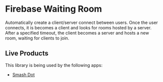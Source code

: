 # Firebase Waiting Room
Automatically create a client/server connect between users.  Once the user connects, it is becomes a client and looks for rooms hosted by a server.  After a specified timeout, the client becomes a server and hosts a new room, waiting for clients to join.

## Live Products
This library is being used by the following apps:
- [Smash Dot](https://www.greenhousegames.com/games/smashdot.html)
